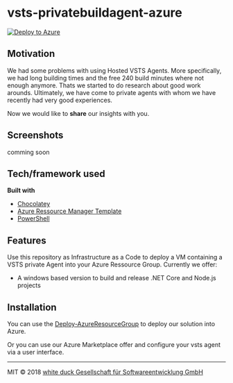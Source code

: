 # vsts-privatebuildagent-azure

[![Deploy to Azure](http://azuredeploy.net/deploybutton.png)](https://deploy.azure.com/?repository=https://github.com/whiteducksoftware/vsts-privatebuildagent-azure?ptmpl=https://raw.githubusercontent.com/whiteducksoftware/vsts-privatebuildagent-azure/master/windows_based/paramters.azuredeploy.json)

## Motivation
We had some problems with using Hosted VSTS Agents. More specifically, we had long building times and the free 240 build minutes where not enough anymore. Thats we started to do research about good work arounds. Ultimately, we have come to private agents with whom we have recently had very good experiences.

Now we would like to **share** our insights with you.

 
## Screenshots
comming soon

## Tech/framework used
<b>Built with</b>
- [Chocolatey](https://chocolatey.org/)
- [Azure Ressource Manager Template](https://azure.microsoft.com/de-de/features/resource-manager/)
- [PowerShell](https://powershell.org/)

## Features
Use this repository as Infrastructure as a Code to deploy a VM containing a VSTS private Agent into your Azure Ressource Group.
Currently we offer:
 - A windows based version to build and release .NET Core and Node.js projects

## Installation
You can use the [Deploy-AzureResourceGroup](..\windows_based\Deploy-AzureResourceGroup.ps1) to deploy our solution into Azure.

Or you can use our Azure Marketplace offer and configure your vsts agent via a user interface.


***
MIT © 2018 [white duck Gesellschaft für Softwareentwicklung GmbH](https://whiteducksoftware.com/)
